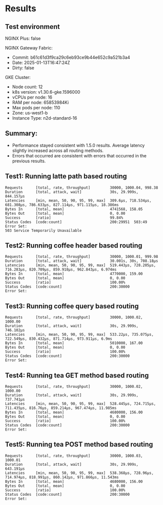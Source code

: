 # Results

## Test environment

NGINX Plus: false

NGINX Gateway Fabric:

- Commit: b61c61d3f9ca29c6eb93ce9b44e652c9a521b3a4
- Date: 2025-01-13T16:47:24Z
- Dirty: false

GKE Cluster:

- Node count: 12
- k8s version: v1.30.6-gke.1596000
- vCPUs per node: 16
- RAM per node: 65853984Ki
- Max pods per node: 110
- Zone: us-west1-b
- Instance Type: n2d-standard-16

## Summary:

- Performance stayed consistent with 1.5.0 results. Average latency slightly increased across all routing methods.
- Errors that occurred are consistent with errors that occurred in the previous results.

## Test1: Running latte path based routing

```text
Requests      [total, rate, throughput]         30000, 1000.04, 998.38
Duration      [total, attack, wait]             30s, 29.999s, 844.157µs
Latencies     [min, mean, 50, 90, 95, 99, max]  309.6µs, 718.534µs, 681.308µs, 786.633µs, 827.114µs, 971.115µs, 18.386ms
Bytes In      [total, mean]                     4741568, 158.05
Bytes Out     [total, mean]                     0, 0.00
Success       [ratio]                           99.84%
Status Codes  [code:count]                      200:29951  503:49
Error Set:
503 Service Temporarily Unavailable
```

## Test2: Running coffee header based routing

```text
Requests      [total, rate, throughput]         30000, 1000.01, 999.98
Duration      [total, attack, wait]             30.001s, 30s, 708.18µs
Latencies     [min, mean, 50, 90, 95, 99, max]  519.443µs, 728.205µs, 716.283µs, 820.709µs, 859.918µs, 962.843µs, 6.974ms
Bytes In      [total, mean]                     4770000, 159.00
Bytes Out     [total, mean]                     0, 0.00
Success       [ratio]                           100.00%
Status Codes  [code:count]                      200:30000
Error Set:
```

## Test3: Running coffee query based routing

```text
Requests      [total, rate, throughput]         30000, 1000.02, 1000.00
Duration      [total, attack, wait]             30s, 29.999s, 746.102µs
Latencies     [min, mean, 50, 90, 95, 99, max]  533.22µs, 735.075µs, 722.549µs, 830.432µs, 871.714µs, 973.911µs, 6.9ms
Bytes In      [total, mean]                     5010000, 167.00
Bytes Out     [total, mean]                     0, 0.00
Success       [ratio]                           100.00%
Status Codes  [code:count]                      200:30000
Error Set:
```

## Test4: Running tea GET method based routing

```text
Requests      [total, rate, throughput]         30000, 1000.02, 1000.00
Duration      [total, attack, wait]             30s, 29.999s, 737.741µs
Latencies     [min, mean, 50, 90, 95, 99, max]  528.445µs, 724.715µs, 711.435µs, 816.76µs, 859.214µs, 967.474µs, 11.985ms
Bytes In      [total, mean]                     4680000, 156.00
Bytes Out     [total, mean]                     0, 0.00
Success       [ratio]                           100.00%
Status Codes  [code:count]                      200:30000
Error Set:
```

## Test5: Running tea POST method based routing

```text
Requests      [total, rate, throughput]         30000, 1000.03, 1000.01
Duration      [total, attack, wait]             30s, 29.999s, 643.191µs
Latencies     [min, mean, 50, 90, 95, 99, max]  538.368µs, 728.96µs, 714.974µs, 818.991µs, 860.142µs, 971.866µs, 11.543ms
Bytes In      [total, mean]                     4680000, 156.00
Bytes Out     [total, mean]                     0, 0.00
Success       [ratio]                           100.00%
Status Codes  [code:count]                      200:30000
Error Set:
```
